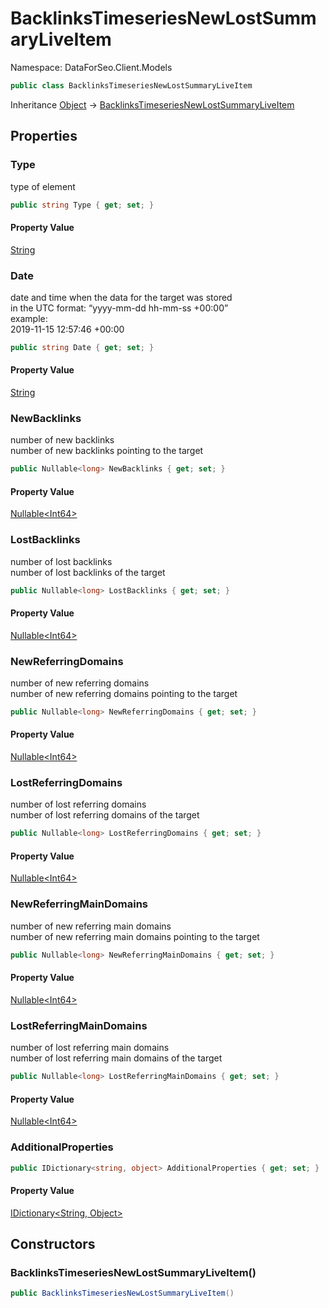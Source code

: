 # BacklinksTimeseriesNewLostSummaryLiveItem

Namespace: DataForSeo.Client.Models

```csharp
public class BacklinksTimeseriesNewLostSummaryLiveItem
```

Inheritance [Object](https://docs.microsoft.com/en-us/dotnet/api/system.object) → [BacklinksTimeseriesNewLostSummaryLiveItem](./dataforseo.client.models.backlinkstimeseriesnewlostsummaryliveitem.md)

## Properties

### **Type**

type of element

```csharp
public string Type { get; set; }
```

#### Property Value

[String](https://docs.microsoft.com/en-us/dotnet/api/system.string)<br>

### **Date**

date and time when the data for the target was stored
 <br>in the UTC format: “yyyy-mm-dd hh-mm-ss +00:00”
 <br>example:
 <br>2019-11-15 12:57:46 +00:00

```csharp
public string Date { get; set; }
```

#### Property Value

[String](https://docs.microsoft.com/en-us/dotnet/api/system.string)<br>

### **NewBacklinks**

number of new backlinks
 <br>number of new backlinks pointing to the target

```csharp
public Nullable<long> NewBacklinks { get; set; }
```

#### Property Value

[Nullable&lt;Int64&gt;](https://docs.microsoft.com/en-us/dotnet/api/system.nullable-1)<br>

### **LostBacklinks**

number of lost backlinks
 <br>number of lost backlinks of the target

```csharp
public Nullable<long> LostBacklinks { get; set; }
```

#### Property Value

[Nullable&lt;Int64&gt;](https://docs.microsoft.com/en-us/dotnet/api/system.nullable-1)<br>

### **NewReferringDomains**

number of new referring domains
 <br>number of new referring domains pointing to the target

```csharp
public Nullable<long> NewReferringDomains { get; set; }
```

#### Property Value

[Nullable&lt;Int64&gt;](https://docs.microsoft.com/en-us/dotnet/api/system.nullable-1)<br>

### **LostReferringDomains**

number of lost referring domains
 <br>number of lost referring domains of the target

```csharp
public Nullable<long> LostReferringDomains { get; set; }
```

#### Property Value

[Nullable&lt;Int64&gt;](https://docs.microsoft.com/en-us/dotnet/api/system.nullable-1)<br>

### **NewReferringMainDomains**

number of new referring main domains
 <br>number of new referring main domains pointing to the target

```csharp
public Nullable<long> NewReferringMainDomains { get; set; }
```

#### Property Value

[Nullable&lt;Int64&gt;](https://docs.microsoft.com/en-us/dotnet/api/system.nullable-1)<br>

### **LostReferringMainDomains**

number of lost referring main domains
 <br>number of lost referring main domains of the target

```csharp
public Nullable<long> LostReferringMainDomains { get; set; }
```

#### Property Value

[Nullable&lt;Int64&gt;](https://docs.microsoft.com/en-us/dotnet/api/system.nullable-1)<br>

### **AdditionalProperties**

```csharp
public IDictionary<string, object> AdditionalProperties { get; set; }
```

#### Property Value

[IDictionary&lt;String, Object&gt;](https://docs.microsoft.com/en-us/dotnet/api/system.collections.generic.idictionary-2)<br>

## Constructors

### **BacklinksTimeseriesNewLostSummaryLiveItem()**

```csharp
public BacklinksTimeseriesNewLostSummaryLiveItem()
```
